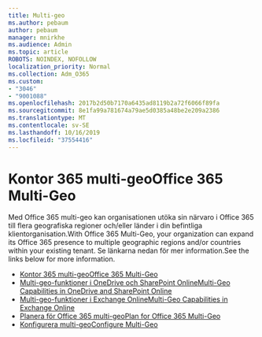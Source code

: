 ```yaml
---
title: Multi-geo
ms.author: pebaum
author: pebaum
manager: mnirkhe
ms.audience: Admin
ms.topic: article
ROBOTS: NOINDEX, NOFOLLOW
localization_priority: Normal
ms.collection: Adm_O365
ms.custom:
- "3046"
- "9001088"
ms.openlocfilehash: 2017b2d50b7170a6435ad8119b2a72f6066f89fa
ms.sourcegitcommit: 8e1fa99a781674a79ae5d0385a48be2e209a2386
ms.translationtype: MT
ms.contentlocale: sv-SE
ms.lasthandoff: 10/16/2019
ms.locfileid: "37554416"
---
```

# <a name="office-365-multi-geo"></a><span data-ttu-id="1f4f8-102">Kontor 365 multi-geo</span><span class="sxs-lookup"><span data-stu-id="1f4f8-102">Office 365 Multi-Geo</span></span>

<span data-ttu-id="1f4f8-103">Med Office 365 multi-geo kan organisationen utöka sin närvaro i Office 365 till flera geografiska regioner och/eller länder i din befintliga klientorganisation.</span><span class="sxs-lookup"><span data-stu-id="1f4f8-103">With Office 365 Multi-Geo, your organization can expand its Office 365 presence to multiple geographic regions and/or countries within your existing tenant.</span></span> <span data-ttu-id="1f4f8-104">Se länkarna nedan för mer information.</span><span class="sxs-lookup"><span data-stu-id="1f4f8-104">See the links below for more information.</span></span>

- [<span data-ttu-id="1f4f8-105">Kontor 365 multi-geo</span><span class="sxs-lookup"><span data-stu-id="1f4f8-105">Office 365 Multi-Geo</span></span>](https://docs.microsoft.com/office365/enterprise/office-365-multi-geo)
- [<span data-ttu-id="1f4f8-106">Multi-geo-funktioner i OneDrive och SharePoint Online</span><span class="sxs-lookup"><span data-stu-id="1f4f8-106">Multi-Geo Capabilities in OneDrive and SharePoint Online</span></span>](https://docs.microsoft.com/office365/enterprise/multi-geo-capabilities-in-onedrive-and-sharepoint-online-in-office-365)
- [<span data-ttu-id="1f4f8-107">Multi-geo-funktioner i Exchange Online</span><span class="sxs-lookup"><span data-stu-id="1f4f8-107">Multi-Geo Capabilities in Exchange Online</span></span>](https://docs.microsoft.com/office365/enterprise/multi-geo-capabilities-in-exchange-online)
- [<span data-ttu-id="1f4f8-108">Planera för Office 365 multi-geo</span><span class="sxs-lookup"><span data-stu-id="1f4f8-108">Plan for Office 365 Multi-Geo</span></span>](https://docs.microsoft.com/office365/enterprise/plan-for-multi-geo)
- [<span data-ttu-id="1f4f8-109">Konfigurera multi-geo</span><span class="sxs-lookup"><span data-stu-id="1f4f8-109">Configure Multi-Geo</span></span>](https://docs.microsoft.com/office365/enterprise/multi-geo-tenant-configuration)